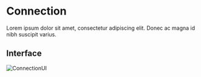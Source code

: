 # Connection
Lorem ipsum dolor sit amet, consectetur adipiscing elit. Donec ac magna id nibh suscipit varius.

## Interface
![ConnectionUI](http://i.imgur.com/xW346pu.png)
